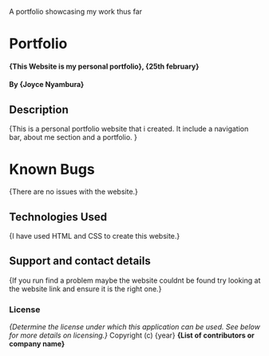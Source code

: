 
A portfolio showcasing my work thus far
# Portfolio
#### {This Website is my personal portfolio}, {25th february}
#### By **{Joyce Nyambura}**
## Description
{This is a personal portfolio website that i created. It include a navigation bar, about me section and a portfolio. }
# Known Bugs
{There are no issues with the website.}
## Technologies Used
{I have used HTML and CSS to create this website.}
## Support and contact details
{If you run find a problem maybe the website couldnt be found try looking at the website link and ensure it is the right one.}
### License
*{Determine the license under which this application can be used.  See below for more details on licensing.}*
Copyright (c) {year} **{List of contributors or company name}**